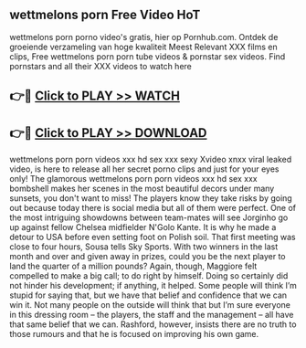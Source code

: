 ## wettmelons porn Free Video HoT 

wettmelons porn porno video's gratis, hier op Pornhub.com. Ontdek de groeiende verzameling van hoge kwaliteit Meest Relevant XXX films en clips,
Free wettmelons porn porn tube videos & pornstar sex videos. Find pornstars and all their XXX videos to watch here


## 👉🔴 [Click to PLAY >> WATCH](http://us.freeplayer.one?title=wettmelons_porn&ref=16D)

## 👉🔴 [Click to PLAY >> DOWNLOAD](http://us.freeplayer.one?title=wettmelons_porn&ref=16D)


wettmelons porn porn videos xxx hd sex xxx sexy Xvideo xnxx viral leaked video, is here to release all her secret porno clips and just for your eyes only! The glamorous wettmelons porn porn videos xxx hd sex xxx bombshell makes her scenes in the most beautiful decors under many sunsets, you don't want to miss! The players know they take risks by going out because today there is social media but all of them were perfect. One of the most intriguing showdowns between team-mates will see Jorginho go up against fellow Chelsea midfielder N'Golo Kante. It is why he made a detour to USA before even setting foot on Polish soil. That first meeting was close to four hours, Sousa tells Sky Sports. With two winners in the last month and over and given away in prizes, could you be the next player to land the quarter of a million pounds? Again, though, Maggiore felt compelled to make a big call; to do right by himself. Doing so certainly did not hinder his development; if anything, it helped. Some people will think I’m stupid for saying that, but we have that belief and confidence that we can win it. Not many people on the outside will think that but I’m sure everyone in this dressing room – the players, the staff and the management – all have that same belief that we can. Rashford, however, insists there are no truth to those rumours and that he is focused on improving his own game.